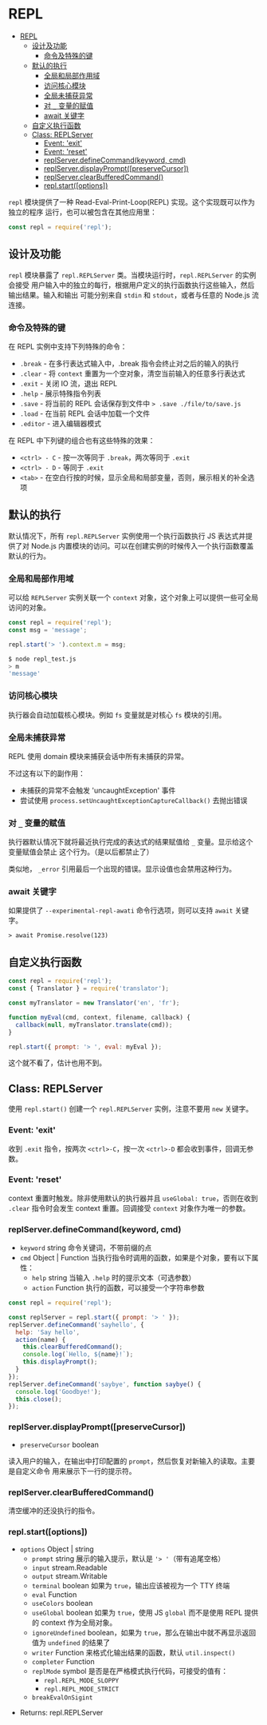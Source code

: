 # REPL

<!-- TOC -->

- [REPL](#repl)
  - [设计及功能](#设计及功能)
    - [命令及特殊的键](#命令及特殊的键)
  - [默认的执行](#默认的执行)
    - [全局和局部作用域](#全局和局部作用域)
    - [访问核心模块](#访问核心模块)
    - [全局未捕获异常](#全局未捕获异常)
    - [对 `_` 变量的赋值](#对-_-变量的赋值)
    - [await 关键字](#await-关键字)
  - [自定义执行函数](#自定义执行函数)
  - [Class: REPLServer](#class-replserver)
    - [Event: 'exit'](#event-exit)
    - [Event: 'reset'](#event-reset)
    - [replServer.defineCommand(keyword, cmd)](#replserverdefinecommandkeyword-cmd)
    - [replServer.displayPrompt([preserveCursor])](#replserverdisplaypromptpreservecursor)
    - [replServer.clearBufferedCommand()](#replserverclearbufferedcommand)
    - [repl.start([options])](#replstartoptions)

<!-- /TOC -->

`repl` 模块提供了一种 Read-Eval-Print-Loop(REPL) 实现。这个实现既可以作为独立的程序
运行，也可以被包含在其他应用里：   

```js
const repl = require('repl');
```    

## 设计及功能

`repl` 模块暴露了 `repl.REPLServer` 类。当模块运行时，`repl.REPLServer` 的实例会接受
用户输入中的独立的每行，根据用户定义的执行函数执行这些输入，然后输出结果。输入和输出
可能分别来自 `stdin` 和 `stdout`，或者与任意的 Node.js 流连接。    

### 命令及特殊的键

在 REPL 实例中支持下列特殊的命令：    

+ `.break` - 在多行表达式输入中，.break 指令会终止对之后的输入的执行
+ `.clear` - 将 `context` 重置为一个空对象，清空当前输入的任意多行表达式
+ `.exit` - 关闭 IO 流，退出 REPL
+ `.help` - 展示特殊指令列表
+ `.save` - 将当前的 REPL 会话保存到文件中 `> .save ./file/to/save.js`
+ `.load` - 在当前 REPL 会话中加载一个文件
+ `.editor` - 进入编辑器模式     

在 REPL 中下列键的组合也有这些特殊的效果：   

+ `<ctrl> - C` - 按一次等同于 `.break`，两次等同于 `.exit`
+ `<ctrl> - D` - 等同于 `.exit`
+ `<tab>` - 在空白行按的时候，显示全局和局部变量，否则，展示相关的补全选项     

## 默认的执行

默认情况下，所有 `repl.REPLServer` 实例使用一个执行函数执行 JS 表达式并提供了对 Node.js
内置模块的访问。可以在创建实例的时候传入一个执行函数覆盖默认的行为。    

### 全局和局部作用域

可以给 `REPLServer` 实例关联一个 `context` 对象，这个对象上可以提供一些可全局访问的对象。   

```js
const repl = require('repl');
const msg = 'message';

repl.start('> ').context.m = msg;
```    

```bash
$ node repl_test.js
> m
'message'
```    

### 访问核心模块

执行器会自动加载核心模块。例如 `fs` 变量就是对核心 `fs` 模块的引用。    

### 全局未捕获异常

REPL 使用 domain 模块来捕获会话中所有未捕获的异常。   

不过这有以下的副作用：   

- 未捕获的异常不会触发 'uncaughtException' 事件
- 尝试使用 `process.setUncaughtExceptionCaptureCallback()` 去抛出错误

### 对 `_` 变量的赋值

执行器默认情况下就将最近执行完成的表达式的结果赋值给 `_` 变量。显示给这个变量赋值会禁止
这个行为。（是以后都禁止了）   

类似地， `_error` 引用最后一个出现的错误。显示设值也会禁用这种行为。   

### await 关键字

如果提供了 `--experimental-repl-awati` 命令行选项，则可以支持 `await` 关键字。    

```repl
> await Promise.resolve(123)
```    

## 自定义执行函数

```js
const repl = require('repl');
const { Translator } = require('translator');

const myTranslator = new Translator('en', 'fr');

function myEval(cmd, context, filename, callback) {
  callback(null, myTranslator.translate(cmd));
}

repl.start({ prompt: '> ', eval: myEval });
```   

这个就不看了，估计也用不到。   

## Class: REPLServer

使用 `repl.start()` 创建一个 `repl.REPLServer` 实例，注意不要用 `new` 关键字。   

### Event: 'exit'

收到 `.exit` 指令，按两次 `<ctrl>-C`，按一次 `<ctrl>-D` 都会收到事件，回调无参数。   

### Event: 'reset'

context 重置时触发。除非使用默认的执行器并且 `useGlobal: true`，否则在收到 `.clear`
指令时会发生 context 重置。回调接受 `context` 对象作为唯一的参数。   

### replServer.defineCommand(keyword, cmd)

+ `keyword` string 命令关键词，不带前缀的点
+ `cmd` Object | Function 当执行指令时调用的函数，如果是个对象，要有以下属性：
  - `help` string 当输入 `.help` 时的提示文本（可选参数）
  - `action` Function 执行的函数，可以接受一个字符串参数    

```js
const repl = require('repl');

const replServer = repl.start({ prompt: '> ' });
replServer.defineCommand('sayhello', {
  help: 'Say hello',
  action(name) {
    this.clearBufferedCommand();
    console.log(`Hello, ${name}!`);
    this.displayPrompt();
  }
});
replServer.defineCommand('saybye', function saybye() {
  console.log('Goodbye!');
  this.close();
});
```    

### replServer.displayPrompt([preserveCursor])

+ `preserveCursor` boolean

读入用户的输入，在输出中打印配置的 `prompt`，然后恢复对新输入的读取。主要是自定义命令
用来展示下一行的提示符。    

### replServer.clearBufferedCommand()

清空缓冲的还没执行的指令。    

### repl.start([options])

+ `options` Object | string
  - `prompt` string 展示的输入提示，默认是 `'> '`（带有追尾空格）
  - `input` stream.Readable
  - `output` stream.Writable
  - `terminal` boolean 如果为 `true`，输出应该被视为一个 TTY 终端
  - `eval` Function
  - `useColors` boolean
  - `useGlobal` boolean 如果为 `true`，使用 JS `global` 而不是使用 REPL 提供的 context
  作为全局对象。
  - `ignoreUndefined` boolean，如果为 `true`，那么在输出中就不再显示返回值为 `undefined`
  的结果了
  - `writer` Function 来格式化输出结果的函数，默认 `util.inspect()`
  - `completer` Function
  - `replMode` symbol 是否是在严格模式执行代码，可接受的值有：
    - `repl.REPL_MODE_SLOPPY`
    - `repl.REPL_MODE_STRICT`
  - `breakEvalOnSigint`
- Returns: repl.REPLServer

